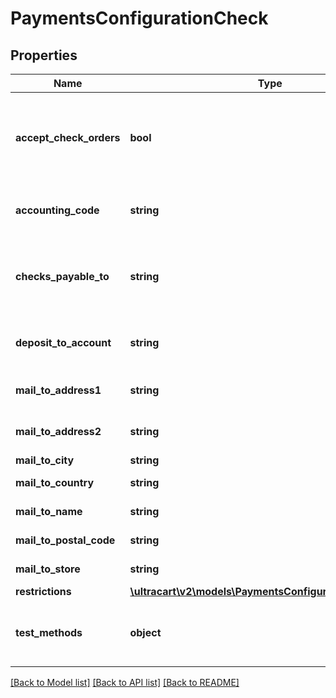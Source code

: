 # PaymentsConfigurationCheck

## Properties
Name | Type | Description | Notes
------------ | ------------- | ------------- | -------------
**accept_check_orders** | **bool** | Master flag indicating this merchant accepts paper checks | [optional] 
**accounting_code** | **string** | Optional Quickbooks accounting code | [optional] 
**checks_payable_to** | **string** | This is who the customer makes the check out to | [optional] 
**deposit_to_account** | **string** | Optional Quickbooks deposit to account | [optional] 
**mail_to_address1** | **string** | MailTo address line 1 | [optional] 
**mail_to_address2** | **string** | MailTo address line 2 | [optional] 
**mail_to_city** | **string** | MailTo city | [optional] 
**mail_to_country** | **string** | MailTo country | [optional] 
**mail_to_name** | **string** | MailTo name | [optional] 
**mail_to_postal_code** | **string** | MailTo postal code | [optional] 
**mail_to_store** | **string** | MailTo store | [optional] 
**restrictions** | [**\ultracart\v2\models\PaymentsConfigurationRestrictions**](PaymentsConfigurationRestrictions.md) |  | [optional] 
**test_methods** | **object** | Test methods for this payment method | [optional] 

[[Back to Model list]](../README.md#documentation-for-models) [[Back to API list]](../README.md#documentation-for-api-endpoints) [[Back to README]](../README.md)


